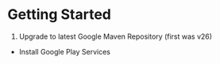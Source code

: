 
# Getting Started

1. Upgrade to latest Google Maven Repository (first was v26)
*  Install Google Play Services
